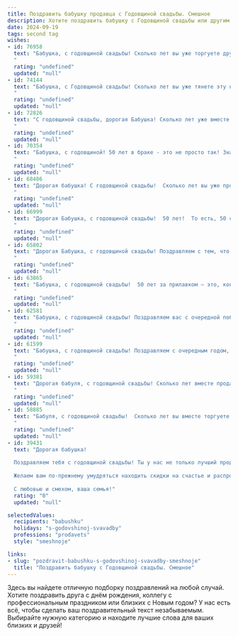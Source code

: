 ```yaml
---
title: Поздравить бабушку продавца с Годовщиной свадьбы. Смешное
description: Хотите поздравить бабушку с Годовщиной свадьбы или другим праздником? Наш ИИ создаст незабываемое поздравление, а вы обязательно выделитесь среди других.  
date: 2024-09-19
tags: second tag
wishes:
- id: 76958
  text: "Бабушка, с годовщиной свадьбы! Сколько лет вы уже торгуете друг другом по самым выгодным ценам? 😉  Желаю вам, чтобы семейный бизнес процветал и дальше, чтобы цены на любовь были всегда стабильными, а скидки на ласку - постоянными! 🎉
  "
  rating: "undefined"
  updated: "null"
- id: 74144
  text: "Бабушка, с Годовщиной свадьбы! Сколько лет вы уже тянете эту нелегкую лямку семейной жизни?  Не устали?  Продавцом быть,  по-моему,  легче!  😆  Желаю вам столько же лет счастья, сколько вы продали килограммов помидоров! 🍅🎉
  "
  rating: "undefined"
  updated: "null"
- id: 72826
  text: "С годовщиной свадьбы, дорогая Бабушка! Сколько лет уже вместе - и все еще не устали друг от друга? Вот это мастер-класс по долголетию и взаимопониманию! А ведь вы, как опытный продавец, умеете убеждать кого угодно! 😉  Желаем, чтобы ваша любовь продолжала цвести пышным цветом, а семейный бюджет рос в геометрической прогрессии! 🥳
  "
  rating: "undefined"
  updated: "null"
- id: 70354
  text: "Бабушка, с годовщиной! 50 лет в браке - это не просто так! Значит, ты, как продавец, умеешь \"впарить\" любую идею своему любимому дедушке, даже если она совсем не в тему! 😉🥂
  "
  rating: "undefined"
  updated: "null"
- id: 68486
  text: "Дорогая бабушка! С годовщиной свадьбы!  Сколько лет вы уже продаете друг другу любовь?  Надеюсь, ваш ассортимент по-прежнему разнообразен, а скидки - щедрые! 🎉
  "
  rating: "undefined"
  updated: "null"
- id: 66999
  text: "Дорогая Бабушка, с годовщиной свадьбы!  50 лет!  То есть, 50 счастливых лет,  где ты, как опытный продавец,  умудрилась  \"продать\"  Дедушке  свою  любовь, а он,  в свою очередь,  \"отдал  всю  зарплату\"  за  твою  преданность!  Желаем  вам  продолжать  свою  \"сделку\"  счастья  еще  много  лет!  🎉
  "
  rating: "undefined"
  updated: "null"
- id: 65802
  text: "Дорогая Бабушка, с годовщиной свадьбы! Поздравляем с тем, что ты и дедушка уже столько лет как два продавца: всегда в \"паре\",  умеете \"сбыть\" друг другу все, даже самые \"неходовые\" товары – любовь и верность!  😄  Желаем вам, чтобы \"сбыча\" ваших желаний была такой же легкой, как продать бабушкины пирожки в День города!
  "
  rating: "undefined"
  updated: "null"
- id: 63865
  text: "Бабушка, с годовщиной свадьбы!  50 лет за прилавком — это, конечно, не шутки! Поздравляем с таким успешным \"торговым оборотом\"!  Желаем, чтобы ваш брак был таким же \"горячим\" и прибыльным, как и ваш бизнес!
  "
  rating: "undefined"
  updated: "null"
- id: 62581
  text: "Бабушка, с годовщиной свадьбы! Поздравляем вас с очередной победой над семейным бюджетом! 50 лет в браке - это как пройти марафон, но вместо медалей у вас - горы мебельных гарнитуров и занавесок, выбранных по принципу \"всё, что не убило, сделало нас крепче\". Желаем вам еще много лет процветать в любви и комфорте, чтобы каждый день был как праздник, но без ценников - они вас нервируют, особенно в отделе посуды!  😉
  "
  rating: "undefined"
  updated: "null"
- id: 61599
  text: "Бабушка, с годовщиной свадьбы! Поздравляем с очередным годом, полным любви, смеха и, конечно же, удачных продаж! Пусть ваш семейный бизнес процветает, а вы всегда остаетесь самой очаровательной парой на рынке!
  "
  rating: "undefined"
  updated: "null"
- id: 59381
  text: "Дорогая бабуля, с годовщиной свадьбы! Сколько лет вместе продаёте счастье и любовь?!  Пусть и дальше ваш союз будет крепким, как  ... ну, не  как  касса, конечно,  но почти! 😉
  "
  rating: "undefined"
  updated: "null"
- id: 58885
  text: "Бабуля, с годовщиной свадьбы!  Сколько лет вы вместе торгуете любовью?  Надеюсь, скидки на ласку и нежность  не закончились, а любовь  только прибавляется в цене!
  "
  rating: "undefined"
  updated: "null"
- id: 39431
  text: "Дорогая бабушка!
  
  Поздравляем тебя с годовщиной свадьбы! Ты у нас не только лучший продавец в мире, но и мастерица по продаже любви и счастья! Говорят, что настоящая любовь как хороший товар — она никогда не теряет в цене. Так вот, ваша любовь только дорожает с годами, как старый коньяк или хорошее вино!
  
  Желаем вам по-прежнему умудряться находить скидки на счастье и распродажи в жизни, а также не забывайте подходить к делу с юмором, ведь смех — это отличный способ вернуть настроение!
  
  С любовью и смехом, ваша семья!"
  rating: "0"
  updated: "null"

selectedValues:
  recipients: "babushku"
  holidays: "s-godovshinoj-svavadby"
  professions: "prodavets"
  style: "smeshnoje"

links:
- slug: "pozdravit-babushku-s-godovshinoj-svavadby-smeshnoje"
  title: "Поздравить бабушку с Годовщиной свадьбы. Смешное"
---
```


Здесь вы найдете отличную подборку поздравлений на любой случай. 
Хотите поздравить друга с днём рождения, коллегу с профессиональным праздником или близких с Новым годом? У нас есть всё, чтобы сделать ваш поздравительный текст незабываемым. Выбирайте нужную категорию и находите лучшие слова для ваших близких и друзей!
